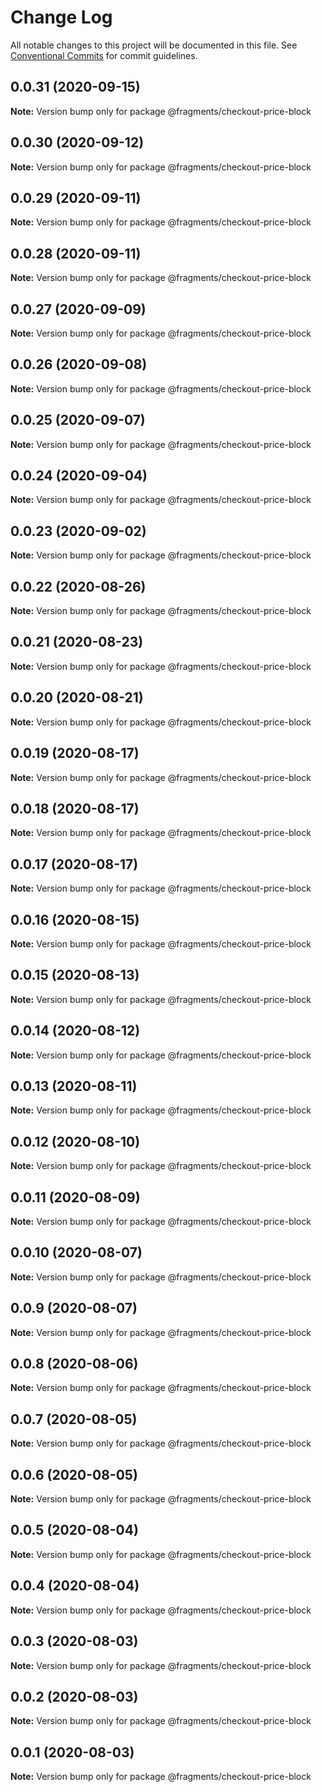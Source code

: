 # Change Log

All notable changes to this project will be documented in this file.
See [Conventional Commits](https://conventionalcommits.org) for commit guidelines.

## 0.0.31 (2020-09-15)

**Note:** Version bump only for package @fragments/checkout-price-block





## 0.0.30 (2020-09-12)

**Note:** Version bump only for package @fragments/checkout-price-block





## 0.0.29 (2020-09-11)

**Note:** Version bump only for package @fragments/checkout-price-block





## 0.0.28 (2020-09-11)

**Note:** Version bump only for package @fragments/checkout-price-block





## 0.0.27 (2020-09-09)

**Note:** Version bump only for package @fragments/checkout-price-block





## 0.0.26 (2020-09-08)

**Note:** Version bump only for package @fragments/checkout-price-block

## 0.0.25 (2020-09-07)

**Note:** Version bump only for package @fragments/checkout-price-block

## 0.0.24 (2020-09-04)

**Note:** Version bump only for package @fragments/checkout-price-block

## 0.0.23 (2020-09-02)

**Note:** Version bump only for package @fragments/checkout-price-block

## 0.0.22 (2020-08-26)

**Note:** Version bump only for package @fragments/checkout-price-block

## 0.0.21 (2020-08-23)

**Note:** Version bump only for package @fragments/checkout-price-block

## 0.0.20 (2020-08-21)

**Note:** Version bump only for package @fragments/checkout-price-block

## 0.0.19 (2020-08-17)

**Note:** Version bump only for package @fragments/checkout-price-block

## 0.0.18 (2020-08-17)

**Note:** Version bump only for package @fragments/checkout-price-block

## 0.0.17 (2020-08-17)

**Note:** Version bump only for package @fragments/checkout-price-block

## 0.0.16 (2020-08-15)

**Note:** Version bump only for package @fragments/checkout-price-block

## 0.0.15 (2020-08-13)

**Note:** Version bump only for package @fragments/checkout-price-block

## 0.0.14 (2020-08-12)

**Note:** Version bump only for package @fragments/checkout-price-block

## 0.0.13 (2020-08-11)

**Note:** Version bump only for package @fragments/checkout-price-block

## 0.0.12 (2020-08-10)

**Note:** Version bump only for package @fragments/checkout-price-block

## 0.0.11 (2020-08-09)

**Note:** Version bump only for package @fragments/checkout-price-block

## 0.0.10 (2020-08-07)

**Note:** Version bump only for package @fragments/checkout-price-block

## 0.0.9 (2020-08-07)

**Note:** Version bump only for package @fragments/checkout-price-block

## 0.0.8 (2020-08-06)

**Note:** Version bump only for package @fragments/checkout-price-block

## 0.0.7 (2020-08-05)

**Note:** Version bump only for package @fragments/checkout-price-block

## 0.0.6 (2020-08-05)

**Note:** Version bump only for package @fragments/checkout-price-block

## 0.0.5 (2020-08-04)

**Note:** Version bump only for package @fragments/checkout-price-block

## 0.0.4 (2020-08-04)

**Note:** Version bump only for package @fragments/checkout-price-block

## 0.0.3 (2020-08-03)

**Note:** Version bump only for package @fragments/checkout-price-block

## 0.0.2 (2020-08-03)

**Note:** Version bump only for package @fragments/checkout-price-block

## 0.0.1 (2020-08-03)

**Note:** Version bump only for package @fragments/checkout-price-block
